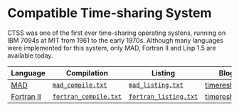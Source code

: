# Compatible Time-sharing System

CTSS was one of the first ever time-sharing operating systens, running
on IBM 7094s at MIT from 1961 to the early 1970s. Although many
languages were implemented for this system, only MAD, Fortran II and
Lisp 1.5 are available today.

| Language                          | Compilation                          | Listing                              | Blog post                                  |
|-----------------------------------|--------------------------------------|--------------------------------------|--------------------------------------------|
| [MAD](../../programs/MAD/tpk.mad) | [`mad_compile.txt`](mad_compile.txt) | [`mad_listing.txt`](mad_listing.txt) | [timereshared.com](https://timereshared.com/ctss-mad/) |
| [Fortran II](<../../programs/Fortran II/tpk.for>) | [`fortran_compile.txt`](fortran_compile.txt) | [`fortran_listing.txt`](fortran_listing.txt) | [timereshared.com](https://timereshared.com/ctss-fortran/) |
